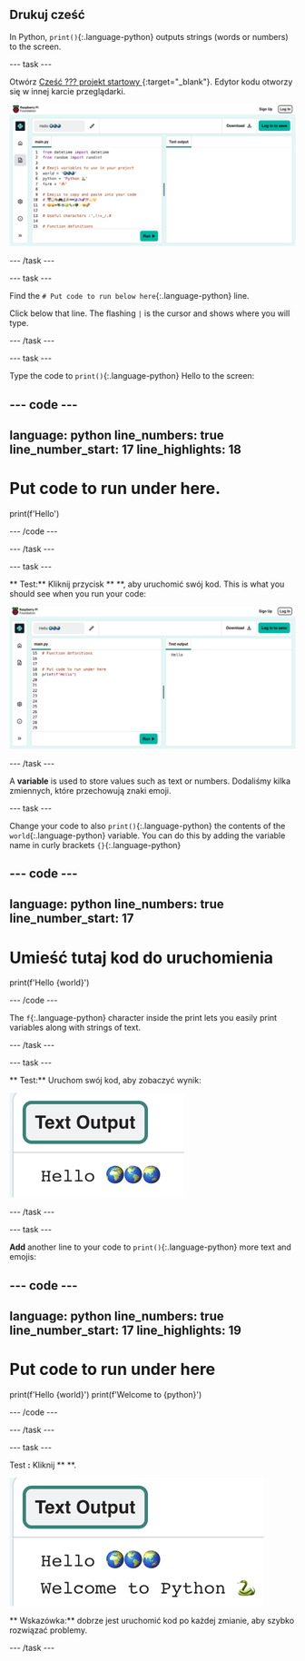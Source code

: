 ## Drukuj cześć

In Python, `print()`{:.language-python} outputs strings (words or numbers) to the screen.

--- task ---

Otwórz [ Cześć ??? projekt startowy ](https://editor.raspberrypi.org/en/projects/hello-world-starter){:target="_blank"}. Edytor kodu otworzy się w innej karcie przeglądarki.

![The code editor with project starter code on the left in the code area. On the right is the blank output area.](images/starter_project.png)

--- /task ---

--- task ---

Find the `# Put code to run below here`{:.language-python} line.

Click below that line. The flashing `|` is the cursor and shows where you will type.

--- /task ---

--- task ---

Type the code to `print()`{:.language-python} Hello to the screen:

--- code ---
---
language: python line_numbers: true line_number_start: 17
line_highlights: 18
---
# Put code to run under here.
print(f'Hello')

--- /code ---

--- /task ---

--- task ---

** Test:** Kliknij przycisk ** **, aby uruchomić swój kod. This is what you should see when you run your code:

![Ikona Uruchom podświetlona, a w obszarze wyjściowym wyświetlany jest komunikat „Cześć”. ](images/run_hello.png)

--- /task ---

A **variable** is used to store values such as text or numbers. Dodaliśmy kilka zmiennych, które przechowują znaki emoji.

--- task ---

Change your code to also `print()`{:.language-python} the contents of the `world`{:.language-python} variable. You can do this by adding the variable name in curly brackets `{}`{:.language-python}


--- code ---
---
language: python line_numbers: true
line_number_start: 17
---
# Umieść tutaj kod do uruchomienia
print(f'Hello {world}')

--- /code ---

The `f`{:.language-python} character inside the print lets you easily print variables along with strings of text.

--- /task ---

--- task ---

** Test:** Uruchom swój kod, aby zobaczyć wynik:

![Zaktualizowana linia kodu w obszarze kodu ze słowem „Hello”, a następnie trzema emotikonami świata wyświetlanymi w obszarze wyjściowym.](images/run_hello_world.png)

--- /task ---

--- task ---

**Add** another line to your code to `print()`{:.language-python} more text and emojis:

--- code ---
---
language: python line_numbers: true line_number_start: 17
line_highlights: 19
---
# Put code to run under here
print(f'Hello {world}') print(f'Welcome to {python}')

--- /code ---

--- /task ---

--- task ---

Test **:** Kliknij ** **.

![Dodatkowa linia kodu w edytorze kodu ze słowem „Hello”, po którym znajdują się trzy emoji świata i słowa „Welcome to”, a następnie wąż emoji i klawiatura wyświetlane w obszarze wyjściowym.](images/run_multiple.png)

** Wskazówka:** dobrze jest uruchomić kod po każdej zmianie, aby szybko rozwiązać problemy.


--- /task ---


